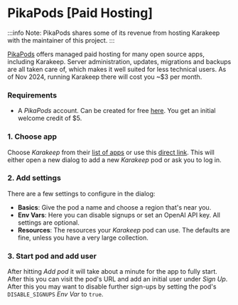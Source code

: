 # PikaPods [Paid Hosting]

:::info
Note: PikaPods shares some of its revenue from hosting Karakeep with the maintainer of this project.
:::

[PikaPods](https://www.pikapods.com/) offers managed paid hosting for many open source apps, including Karakeep.
Server administration, updates, migrations and backups are all taken care of, which makes it well suited
for less technical users. As of Nov 2024, running Karakeep there will cost you ~$3 per month.

### Requirements

- A _PikaPods_ account. Can be created for free [here](https://www.pikapods.com/register). You get an initial welcome credit of $5.

### 1. Choose app

Choose _Karakeep_ from their [list of apps](https://www.pikapods.com/apps) or use this [direct link](https://www.pikapods.com/pods?run=hoarder). This will either
open a new dialog to add a new _Karakeep_ pod or ask you to log in.

### 2. Add settings

There are a few settings to configure in the dialog:

- **Basics**: Give the pod a name and choose a region that's near you.
- **Env Vars**: Here you can disable signups or set an OpenAI API key. All settings are optional.
- **Resources**: The resources your _Karakeep_ pod can use. The defaults are fine, unless you have a very large collection.

### 3. Start pod and add user

After hitting _Add pod_ it will take about a minute for the app to fully start. After this you can visit
the pod's URL and add an initial user under _Sign Up_. After this you may want to disable further sign-ups
by setting the pod's `DISABLE_SIGNUPS` _Env Var_ to `true`.
